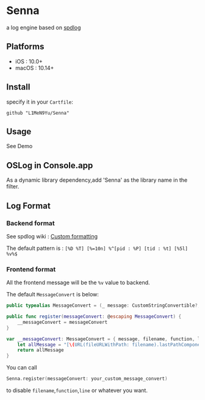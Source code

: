 # Senna

a log engine based on [spdlog](https://github.com/gabime/spdlog)

## Platforms

* iOS : 10.0+
* macOS : 10.14+

## Install

specify it in your `Cartfile`:

```shell script
github "L1MeN9Yu/Senna"
```

## Usage

See Demo

## OSLog in Console.app

As a dynamic library dependency,add 'Senna' as the library name in the filter.

## Log Format

### Backend format

See spdlog wiki : [Custom formatting](https://github.com/gabime/spdlog/wiki/3.-Custom-formatting)

The default pattern is : `[%D %T] [%=10n] %^[pid : %P] [tid : %t] [%5l] %v%$`

### Frontend format

All the frontend message will be the `%v` value to backend.

The default `MessageConvert` is below:

```swift
public typealias MessageConvert = (_ message: CustomStringConvertible?, _ filename: String, _ function: String, _ line: Int) -> String

public func register(messageConvert: @escaping MessageConvert) {
    __messageConvert = messageConvert
}

var __messageConvert: MessageConvert = { message, filename, function, line in
    let allMessage = "[\(URL(fileURLWithPath: filename).lastPathComponent):\(line)] \(function) - \(message?.description ?? "")"
    return allMessage
}
```

You can call
```swift
Senna.register(messageConvert: your_custom_message_convert)
``` 
to disable `filename`,`function`,`line` or whatever you want.